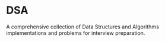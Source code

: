 # DSA
A comprehensive collection of Data Structures and Algorithms implementations and problems for interview preparation.
